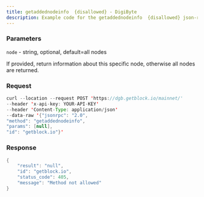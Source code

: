 ```yaml
---
title: getaddednodeinfo  {disallowed} - DigiByte
description: Example code for the getaddednodeinfo  {disallowed} json-rpc method. Сomplete guide on how to use getaddednodeinfo  {disallowed} json-rpc in GetBlock.io Web3 documentation.
---
```


### Parameters


`node` - string, optional, default=all nodes

If provided, return information about this specific node, otherwise all
nodes are returned.

### Request

``` java
curl --location --request POST 'https://dgb.getblock.io/mainnet/' 
--header 'x-api-key: YOUR-API-KEY' 
--header 'Content-Type: application/json' 
--data-raw '{"jsonrpc": "2.0",
"method": "getaddednodeinfo",
"params": [null],
"id": "getblock.io"}'
```

###  Response

``` java
{
    "result": "null",
    "id": "getblock.io",
    "status_code": 405,
    "message": "Method not allowed"
}
```

